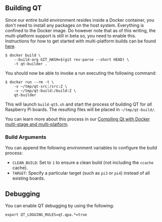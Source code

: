 ## Building QT

Since our entire build environment resides inside a Docker container, you don't need to install any packages on the host system. Everything is confined to the Docker image. Do however note that as of this writing, the multi-platform support is still in beta so, you need to enable this. Instructions for how to get started with multi-platform builds can be found [here](https://medium.com/@artur.klauser/building-multi-architecture-docker-images-with-buildx-27d80f7e2408).

```
$ docker build \
    --build-arg GIT_HASH=$(git rev-parse --short HEAD) \
    -t qt-builder .
```

You should now be able to invoke a run executing the following command:

```
$ docker run --rm -t \
    -v ~/tmp/qt-src:/src:Z \
    -v ~/tmp/qt-build:/build:Z \
    qt-builder
```

This will launch `build-qt5.sh` and start the process of building QT for *all* Raspberry Pi boards. The resulting files will be placed in `~/tmp/qt-build/`.

You can learn more about this process in our [Compiling Qt with Docker multi-stage and multi-platform](https://www.docker.com/blog/compiling-qt-with-docker-multi-stage-and-multi-platform/).

### Build Arguments

You can append the following environment variables to configure the build process:

* `CLEAN_BUILD`: Set to `1` to ensure a clean build (not including the `ccache` cache).
* `TARGET`: Specify a particular target (such as `pi3` or `pi4`) instead of all existing boards.

## Debugging

You can enable QT debugging by using the following:
```
export QT_LOGGING_RULES=qt.qpa.*=true
```
